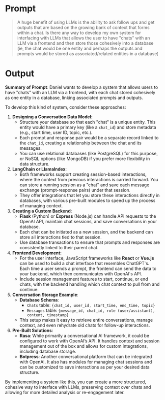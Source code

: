 # Prompt

> A huge benefit of using LLMs is the ability to ask follow ups and get outputs that are based on the growing bank of context that forms within a chat. Is there any way to develop my own system for interfacing with LLMs that allows the user to have "chats" with an LLM via a frontend and then store those cohesively into a database (ie, the chat would be one entity and perhaps the outputs and prompts would be stored as associated/related entities in a database)

# Output

**Summary of Prompt**: Daniel wants to develop a system that allows users to have "chats" with an LLM via a frontend, with each chat stored cohesively as one entity in a database, linking associated prompts and outputs.

To develop this kind of system, consider these approaches:

1. **Designing a Conversation Data Model**:
   - Structure your database so that each "chat" is a unique entity. This entity would have a primary key (like a `chat_id`) and store metadata (e.g., start time, user ID, topic, etc.).
   - Each prompt and response pair would be a separate record linked to the `chat_id`, creating a relationship between the chat and its messages.
   - You can use relational databases (like PostgreSQL) for this purpose, or NoSQL options (like MongoDB) if you prefer more flexibility in data structure.
2. **LangChain or LlamaIndex**:
   - Both frameworks support creating session-based interactions, where the context from previous interactions is carried forward. You can store a running session as a "chat" and save each message exchange (prompt-response pairs) under that session.
   - They offer integrations that let you store these interactions directly in databases, with various pre-built modules to speed up the process of managing context.
3. **Creating a Custom Backend**:
   - **Flask** (Python) or **Express** (Node.js) can handle API requests to the OpenAI API, maintain chat sessions, and save conversations in your database.
   - Each chat can be initiated as a new session, and the backend can store all interactions tied to that session.
   - Use database transactions to ensure that prompts and responses are consistently linked to their parent chat.
4. **Frontend Development**:
   - For the user interface, JavaScript frameworks like **React** or **Vue.js** can be used to build a chat interface that resembles ChatGPT's. Each time a user sends a prompt, the frontend can send the data to your backend, which then communicates with OpenAI's API.
   - Include session management features to start, continue, or end chats, with the backend handling which chat context to pull from and continue.
5. **Conversation Storage Example**:
   - **Database Schema**:
     - `Chats` table: `{chat_id, user_id, start_time, end_time, topic}`
     - `Messages` table: `{message_id, chat_id, role (user/assistant), content, timestamp}`
   - This setup makes it easy to retrieve entire conversations, manage context, and even rehydrate old chats for follow-up interactions.
6. **Pre-Built Solutions**:
   - **Rasa**: While primarily a conversational AI framework, it could be configured to work with OpenAI’s API. It handles context and session management out of the box and allows for custom integrations, including database storage.
   - **Botpress**: Another conversational platform that can be integrated with OpenAI. It also has modules for managing chat sessions and can be customized to save interactions as per your desired data structure.

By implementing a system like this, you can create a more structured, cohesive way to interface with LLMs, preserving context over chats and allowing for more detailed analysis or re-engagement later.






